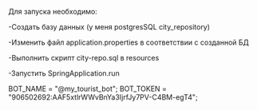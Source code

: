 Для запуска необходимо:

-Создать базу данных (у меня postgresSQL city_repository)

-Изменить файл application.properties в соответствии с созданной БД

-Выполнить скрипт сity-repo.sql в resources

-Запустить SpringApplication.run

BOT_NAME = "@my_tourist_bot";
BOT_TOKEN = "906502692:AAF5xtlrWWvBnYa3IjrfJy7PV-C4BM-egT4";



